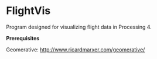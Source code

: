 # FlightVis
Program designed for visualizing flight data in Processing 4.

**Prerequisites**

Geomerative: http://www.ricardmarxer.com/geomerative/